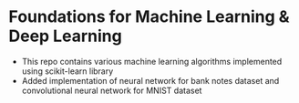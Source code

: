 # Foundations for Machine Learning & Deep Learning

* This repo contains various machine learning algorithms implemented using scikit-learn library
* Added implementation of neural network for bank notes dataset and convolutional neural network for MNIST dataset
